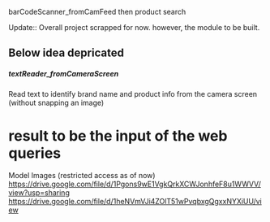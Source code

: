 barCodeScanner_fromCamFeed
then product search

Update::
Overall project scrapped for now. 
however, the module to be built.

## Below idea depricated
##### textReader_fromCameraScreen
Read text to identify brand name and product info from the camera screen (without snapping an image)


# result to be the input of the web queries



Model Images (restricted access as of now)
https://drive.google.com/file/d/1Pgons9wE1VgkQrkXCWJonhfeF8u1WWVV/view?usp=sharing
https://drive.google.com/file/d/1heNVmVJi4ZOlT51wPvqbxgQgxxNYXiUU/view
